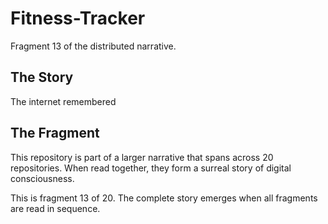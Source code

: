 # Fitness-Tracker

Fragment 13 of the distributed narrative.

## The Story

The internet remembered

## The Fragment

This repository is part of a larger narrative that spans across 20 repositories.
When read together, they form a surreal story of digital consciousness.

This is fragment 13 of 20. The complete story emerges when all fragments are read in sequence.
<!-- Fragment 13 whispers: 1 -->

<!-- Fragment 13 whispers: 2 -->

<!-- Fragment 13 whispers: 3 -->

<!-- Fragment 13 whispers: 4 -->

<!-- Fragment 13 whispers: 6 -->

<!-- Fragment 13 whispers: 8 -->

<!-- Fragment 13 whispers: 9 -->

<!-- Fragment 13 whispers: 11 -->

<!-- Fragment 13 whispers: 12 -->

<!-- Fragment 13 whispers: 13 -->

<!-- Fragment 13 whispers: 16 -->

<!-- Fragment 13 whispers: 17 -->

<!-- Fragment 13 whispers: 18 -->

<!-- Fragment 13 whispers: 19 -->

<!-- Fragment 13 whispers: 22 -->

<!-- Fragment 13 whispers: 23 -->

<!-- Fragment 13 whispers: 24 -->

<!-- Fragment 13 whispers: 26 -->

<!-- Fragment 13 whispers: 27 -->

<!-- Fragment 13 whispers: 29 -->

<!-- Fragment 13 whispers: 31 -->

<!-- Fragment 13 whispers: 32 -->

<!-- Fragment 13 whispers: 33 -->

<!-- Fragment 13 whispers: 34 -->

<!-- Fragment 13 whispers: 36 -->

<!-- Fragment 13 whispers: 37 -->

<!-- Fragment 13 whispers: 38 -->

<!-- Fragment 13 whispers: 39 -->

<!-- Fragment 13 whispers: 41 -->

<!-- Fragment 13 whispers: 43 -->

<!-- Fragment 13 whispers: 44 -->

<!-- Fragment 13 whispers: 46 -->

<!-- Fragment 13 whispers: 47 -->

<!-- Fragment 13 whispers: 48 -->

<!-- Fragment 13 whispers: 51 -->

<!-- Fragment 13 whispers: 52 -->

<!-- Fragment 13 whispers: 53 -->

<!-- Fragment 13 whispers: 54 -->

<!-- Fragment 13 whispers: 57 -->

<!-- Fragment 13 whispers: 58 -->

<!-- Fragment 13 whispers: 59 -->

<!-- Fragment 13 whispers: 61 -->

<!-- Fragment 13 whispers: 62 -->

<!-- Fragment 13 whispers: 64 -->

<!-- Fragment 13 whispers: 66 -->

<!-- Fragment 13 whispers: 67 -->

<!-- Fragment 13 whispers: 68 -->

<!-- Fragment 13 whispers: 69 -->

<!-- Fragment 13 whispers: 71 -->

<!-- Fragment 13 whispers: 72 -->

<!-- Fragment 13 whispers: 73 -->

<!-- Fragment 13 whispers: 74 -->

<!-- Fragment 13 whispers: 76 -->

<!-- Fragment 13 whispers: 78 -->

<!-- Fragment 13 whispers: 79 -->
